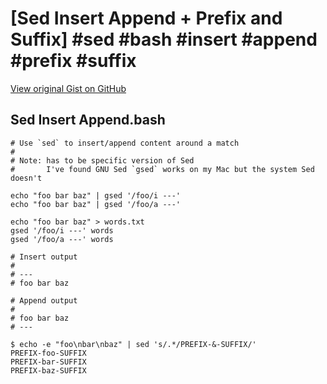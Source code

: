 # [Sed Insert Append + Prefix and Suffix] #sed #bash #insert #append #prefix #suffix

[View original Gist on GitHub](https://gist.github.com/Integralist/1745beb7b1607caf36f1)

## Sed Insert Append.bash

```shell
# Use `sed` to insert/append content around a match 
#
# Note: has to be specific version of Sed
#       I've found GNU Sed `gsed` works on my Mac but the system Sed doesn't

echo "foo bar baz" | gsed '/foo/i ---'
echo "foo bar baz" | gsed '/foo/a ---'

echo "foo bar baz" > words.txt
gsed '/foo/i ---' words
gsed '/foo/a ---' words

# Insert output
#
# ---
# foo bar baz

# Append output
#
# foo bar baz
# ---

$ echo -e "foo\nbar\nbaz" | sed 's/.*/PREFIX-&-SUFFIX/'
PREFIX-foo-SUFFIX
PREFIX-bar-SUFFIX
PREFIX-baz-SUFFIX
```

